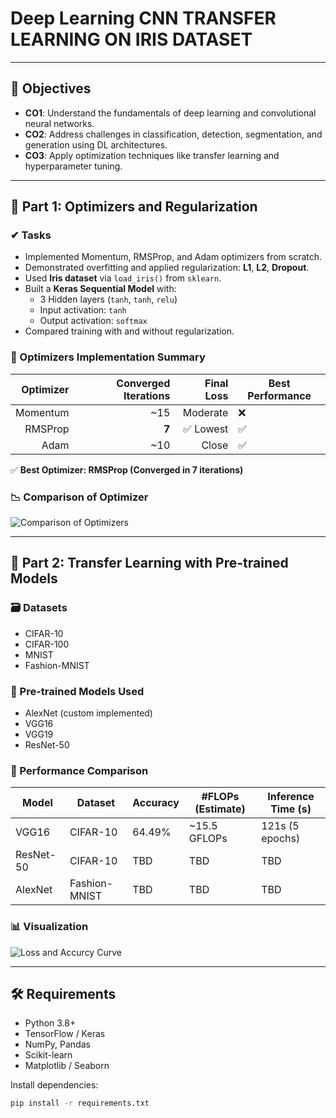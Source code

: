 # Deep Learning CNN TRANSFER LEARNING ON IRIS DATASET

---

## 📌 Objectives

- **CO1**: Understand the fundamentals of deep learning and convolutional neural networks.
- **CO2**: Address challenges in classification, detection, segmentation, and generation using DL architectures.
- **CO3**: Apply optimization techniques like transfer learning and hyperparameter tuning.

---

## 🧪 Part 1: Optimizers and Regularization

### ✔ Tasks

- Implemented Momentum, RMSProp, and Adam optimizers from scratch.
- Demonstrated overfitting and applied regularization: **L1**, **L2**, **Dropout**.
- Used **Iris dataset** via `load_iris()` from `sklearn`.
- Built a **Keras Sequential Model** with:
  - 3 Hidden layers (`tanh`, `tanh`, `relu`)
  - Input activation: `tanh`
  - Output activation: `softmax`
- Compared training with and without regularization.

### 🔧 Optimizers Implementation Summary

| Optimizer | Converged Iterations | Final Loss | Best Performance |
|----------:|---------------------:|-----------:|------------------|
| Momentum  | ~15                  | Moderate   | ❌               |
| RMSProp   | **7**                | ✅ Lowest  | ✅               |
| Adam      | ~10                  | Close      | ✅               |

✅ **Best Optimizer: RMSProp (Converged in 7 iterations)**

### 📉 Comparison of Optimizer
![Comparison of Optimizers](https://github.com/user-attachments/assets/6d26cedf-e789-473b-ad3c-2bfb62bb8d17)

---

## 🤖 Part 2: Transfer Learning with Pre-trained Models

### 🗃️ Datasets

- CIFAR-10
- CIFAR-100
- MNIST
- Fashion-MNIST

### 🧠 Pre-trained Models Used

- AlexNet (custom implemented)
- VGG16
- VGG19
- ResNet-50

### 🔬 Performance Comparison

| Model     | Dataset     | Accuracy | #FLOPs (Estimate) | Inference Time (s) |
|-----------|-------------|----------|-------------------|--------------------|
| VGG16     | CIFAR-10    | 64.49%   | ~15.5 GFLOPs      | 121s (5 epochs)    |
| ResNet-50 | CIFAR-10    | TBD      | TBD               | TBD                |
| AlexNet   | Fashion-MNIST | TBD    | TBD               | TBD                |

### 📊 Visualization

![Loss and Accurcy Curve](https://github.com/user-attachments/assets/615f6070-b7e3-42b1-94fc-d8beb91fa1c2)

---

## 🛠️ Requirements

- Python 3.8+
- TensorFlow / Keras
- NumPy, Pandas
- Scikit-learn
- Matplotlib / Seaborn

Install dependencies:

```bash
pip install -r requirements.txt

